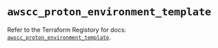 # `awscc_proton_environment_template`

Refer to the Terraform Registory for docs: [`awscc_proton_environment_template`](https://registry.terraform.io/providers/hashicorp/awscc/0.70.0/docs/resources/proton_environment_template).
